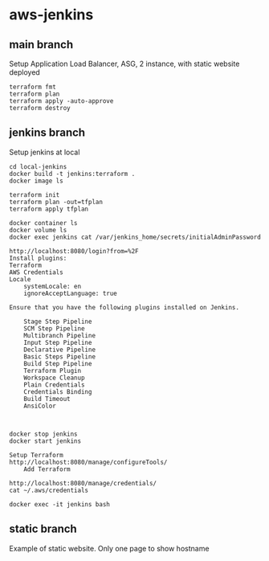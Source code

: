 # aws-jenkins

## main branch

Setup Application Load Balancer, ASG, 2 instance, with static website deployed

```
terraform fmt
terraform plan
terraform apply -auto-approve
terraform destroy
```

## jenkins branch
Setup jenkins at local

```
cd local-jenkins
docker build -t jenkins:terraform .
docker image ls

terraform init
terraform plan -out=tfplan
terraform apply tfplan

docker container ls
docker volume ls
docker exec jenkins cat /var/jenkins_home/secrets/initialAdminPassword

http://localhost:8080/login?from=%2F
Install plugins:
Terraform
AWS Credentials
Locale
    systemLocale: en
    ignoreAcceptLanguage: true

Ensure that you have the following plugins installed on Jenkins.

    Stage Step Pipeline
    SCM Step Pipeline
    Multibranch Pipeline
    Input Step Pipeline
    Declarative Pipeline
    Basic Steps Pipeline
    Build Step Pipeline
    Terraform Plugin
    Workspace Cleanup
    Plain Credentials
    Credentials Binding
    Build Timeout
    AnsiColor



docker stop jenkins
docker start jenkins

Setup Terraform
http://localhost:8080/manage/configureTools/
    Add Terraform

http://localhost:8080/manage/credentials/
cat ~/.aws/credentials

docker exec -it jenkins bash
```

## static branch

Example of static website. Only one page to show hostname